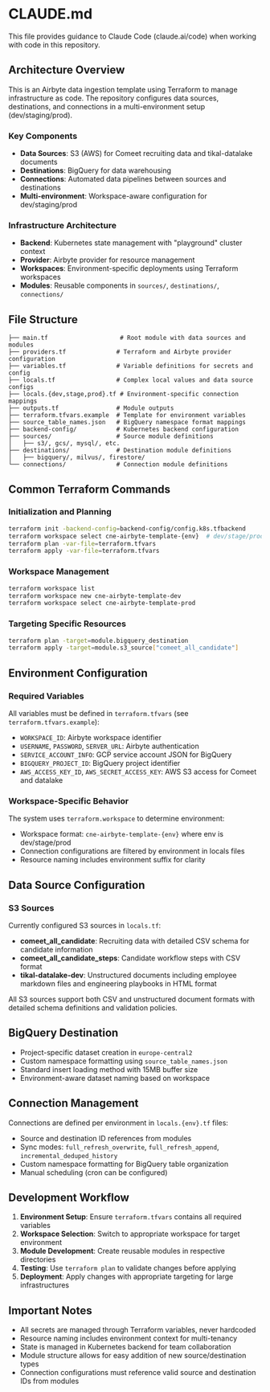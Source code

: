 # CLAUDE.md

This file provides guidance to Claude Code (claude.ai/code) when working with code in this repository.

## Architecture Overview

This is an Airbyte data ingestion template using Terraform to manage infrastructure as code. The repository configures data sources, destinations, and connections in a multi-environment setup (dev/staging/prod).

### Key Components

- **Data Sources**: S3 (AWS) for Comeet recruiting data and tikal-datalake documents
- **Destinations**: BigQuery for data warehousing
- **Connections**: Automated data pipelines between sources and destinations
- **Multi-environment**: Workspace-aware configuration for dev/staging/prod

### Infrastructure Architecture

- **Backend**: Kubernetes state management with "playground" cluster context
- **Provider**: Airbyte provider for resource management
- **Workspaces**: Environment-specific deployments using Terraform workspaces
- **Modules**: Reusable components in `sources/`, `destinations/`, `connections/`

## File Structure

```
├── main.tf                    # Root module with data sources and modules
├── providers.tf              # Terraform and Airbyte provider configuration
├── variables.tf              # Variable definitions for secrets and config
├── locals.tf                 # Complex local values and data source configs
├── locals.{dev,stage,prod}.tf # Environment-specific connection mappings
├── outputs.tf                # Module outputs
├── terraform.tfvars.example  # Template for environment variables
├── source_table_names.json   # BigQuery namespace format mappings
├── backend-config/           # Kubernetes backend configuration
├── sources/                  # Source module definitions
│   ├── s3/, gcs/, mysql/, etc.
├── destinations/             # Destination module definitions
│   ├── bigquery/, milvus/, firestore/
└── connections/              # Connection module definitions
```

## Common Terraform Commands

### Initialization and Planning
```bash
terraform init -backend-config=backend-config/config.k8s.tfbackend
terraform workspace select cne-airbyte-template-{env}  # dev/stage/prod
terraform plan -var-file=terraform.tfvars
terraform apply -var-file=terraform.tfvars
```

### Workspace Management
```bash
terraform workspace list
terraform workspace new cne-airbyte-template-dev
terraform workspace select cne-airbyte-template-prod
```

### Targeting Specific Resources
```bash
terraform plan -target=module.bigquery_destination
terraform apply -target=module.s3_source["comeet_all_candidate"]
```

## Environment Configuration

### Required Variables
All variables must be defined in `terraform.tfvars` (see `terraform.tfvars.example`):
- `WORKSPACE_ID`: Airbyte workspace identifier
- `USERNAME`, `PASSWORD`, `SERVER_URL`: Airbyte authentication
- `SERVICE_ACCOUNT_INFO`: GCP service account JSON for BigQuery
- `BIGQUERY_PROJECT_ID`: BigQuery project identifier
- `AWS_ACCESS_KEY_ID`, `AWS_SECRET_ACCESS_KEY`: AWS S3 access for Comeet and datalake

### Workspace-Specific Behavior
The system uses `terraform.workspace` to determine environment:
- Workspace format: `cne-airbyte-template-{env}` where env is dev/stage/prod
- Connection configurations are filtered by environment in locals files
- Resource naming includes environment suffix for clarity

## Data Source Configuration

### S3 Sources  
Currently configured S3 sources in `locals.tf`:

- **comeet_all_candidate**: Recruiting data with detailed CSV schema for candidate information
- **comeet_all_candidate_steps**: Candidate workflow steps with CSV format
- **tikal-datalake-dev**: Unstructured documents including employee markdown files and engineering playbooks in HTML format

All S3 sources support both CSV and unstructured document formats with detailed schema definitions and validation policies.

## BigQuery Destination

- Project-specific dataset creation in `europe-central2`
- Custom namespace formatting using `source_table_names.json`
- Standard insert loading method with 15MB buffer size
- Environment-aware dataset naming based on workspace

## Connection Management

Connections are defined per environment in `locals.{env}.tf` files:
- Source and destination ID references from modules
- Sync modes: `full_refresh_overwrite`, `full_refresh_append`, `incremental_deduped_history`
- Custom namespace formatting for BigQuery table organization
- Manual scheduling (cron can be configured)

## Development Workflow

1. **Environment Setup**: Ensure `terraform.tfvars` contains all required variables
2. **Workspace Selection**: Switch to appropriate workspace for target environment
3. **Module Development**: Create reusable modules in respective directories
4. **Testing**: Use `terraform plan` to validate changes before applying
5. **Deployment**: Apply changes with appropriate targeting for large infrastructures

## Important Notes

- All secrets are managed through Terraform variables, never hardcoded
- Resource naming includes environment context for multi-tenancy
- State is managed in Kubernetes backend for team collaboration
- Module structure allows for easy addition of new source/destination types
- Connection configurations must reference valid source and destination IDs from modules